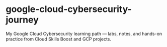 # google-cloud-cybersecurity-journey
My Google Cloud Cybersecurity learning path — labs, notes, and hands-on practice from Cloud Skills Boost and GCP projects.
